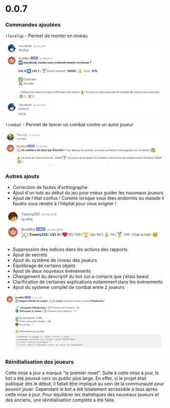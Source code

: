 # 0.0.7

### Commandes ajoutées

`!levelup` - Permet de monter en niveau

![Pas cher ! Pas cher !](../.gitbook/assets/image%20%2833%29.png)

`!combat` - Permet de lancer un combat contre un autre joueur

![La l&#xE9;gende raconte qu&apos;un jour, le combat aura lieu](../.gitbook/assets/image%20%2845%29.png)

### Autres ajouts

* Correction de fautes d'orthographe
* Ajout d'un tuto au début du jeu pour mieux guider les nouveaux joueurs
* Ajout de l'état confus ! Comme lorsque vous êtes endormis ou malade il faudra vous rendre à l'hôpital pour vous soigner !

![Tommy333 est confus ! Il se blesse dans sa confusion !](../.gitbook/assets/image%20%2847%29.png)

* Suppression des indices dans les actions des rapports
* Ajout de secrets
* Ajout du système de niveau des joueurs
* Équilibrage de certains objets
* Ajout de deux nouveaux évènements
* Changement du descriptif du bot \(on a compris que j'étais beau\)
* Clarification de certaines explications notamment dans les évènements
* Ajout du système complet de combat entre 2 joueurs

![A l&apos;&#xE9;poque les combats se d&#xE9;roulaient en message priv&#xE9;.](../.gitbook/assets/image%20%2840%29.png)

### Réinitialisation des joueurs

Cette mise à jour a marqué "le premier reset". Suite à cette mise à jour, le bot a été poussé vers un public plus large. En effet, si le projet était publique dès le début, il fallait être impliqué au sein de la communauté pour pouvoir jouer. Cependant le bot a été totalement accessible à tous après cette mise à jour. Pour équilibrer les statistiques des nouveaux joueurs et des anciens, une réinitialisation complète a été faite.

###  

